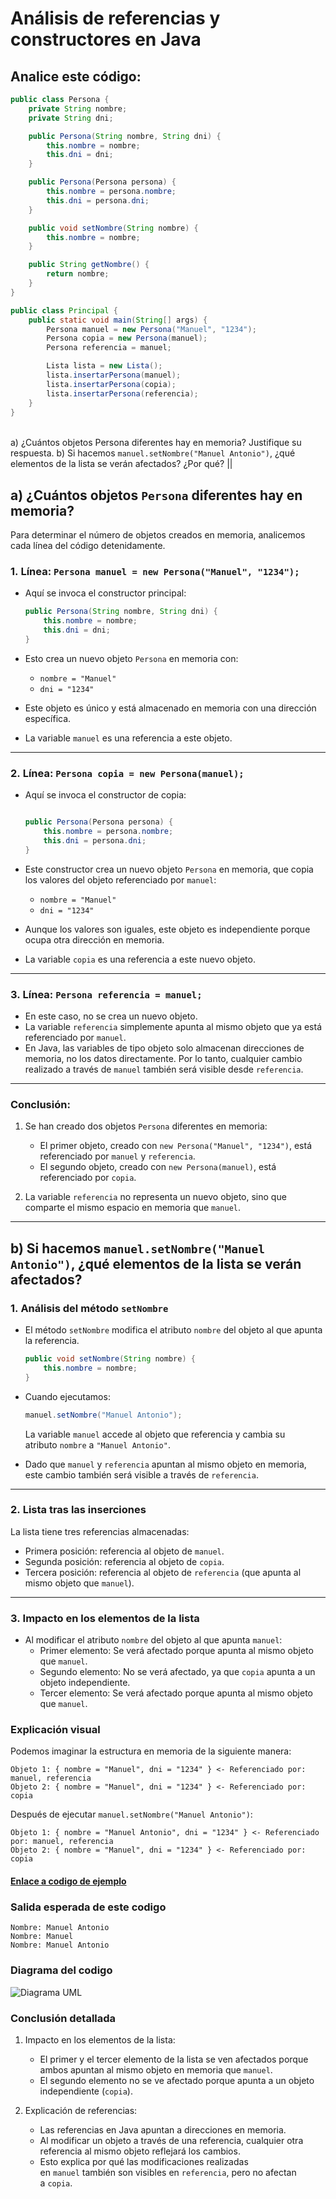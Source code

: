 # Análisis de referencias y constructores en Java

## Analice este código:

```java
public class Persona {
    private String nombre;
    private String dni;

    public Persona(String nombre, String dni) {
        this.nombre = nombre;
        this.dni = dni;
    }

    public Persona(Persona persona) {
        this.nombre = persona.nombre;
        this.dni = persona.dni;
    }

    public void setNombre(String nombre) {
        this.nombre = nombre;
    }

    public String getNombre() {
        return nombre;
    }
}

public class Principal {
    public static void main(String[] args) {
        Persona manuel = new Persona("Manuel", "1234");
        Persona copia = new Persona(manuel);
        Persona referencia = manuel;

        Lista lista = new Lista();
        lista.insertarPersona(manuel);
        lista.insertarPersona(copia);
        lista.insertarPersona(referencia);
    }
}
```
||
|-
a) ¿Cuántos objetos Persona diferentes hay en memoria? Justifique su respuesta.
b) Si hacemos `manuel.setNombre("Manuel Antonio")`, ¿qué elementos de la lista se verán afectados? ¿Por qué?
||

a) ¿Cuántos objetos `Persona` diferentes hay en memoria?
--------------------------------------------------------

Para determinar el número de objetos creados en memoria, analicemos cada línea del código detenidamente.

### 1\. Línea: `Persona manuel = new Persona("Manuel", "1234");`

-   Aquí se invoca el constructor principal:

    ```java
    public Persona(String nombre, String dni) {
        this.nombre = nombre;
        this.dni = dni;
    }
    ```
-   Esto crea un nuevo objeto `Persona` en memoria con:
    -   `nombre = "Manuel"`
    -   `dni = "1234"`
-   Este objeto es único y está almacenado en memoria con una dirección específica.
-   La variable `manuel` es una referencia a este objeto.

* * * * *

### 2\. Línea: `Persona copia = new Persona(manuel);`

-   Aquí se invoca el constructor de copia:

    ```java

    public Persona(Persona persona) {
        this.nombre = persona.nombre;
        this.dni = persona.dni;
    }
    ```
-   Este constructor crea un nuevo objeto `Persona` en memoria, que copia los valores del objeto referenciado por `manuel`:
    -   `nombre = "Manuel"`
    -   `dni = "1234"`
-   Aunque los valores son iguales, este objeto es independiente porque ocupa otra dirección en memoria.
-   La variable `copia` es una referencia a este nuevo objeto.

* * * * *

### 3\. Línea: `Persona referencia = manuel;`

-   En este caso, no se crea un nuevo objeto.
-   La variable `referencia` simplemente apunta al mismo objeto que ya está referenciado por `manuel`.
-   En Java, las variables de tipo objeto solo almacenan direcciones de memoria, no los datos directamente. Por lo tanto, cualquier cambio realizado a través de `manuel` también será visible desde `referencia`.

* * * * *

### Conclusión:

1.  Se han creado dos objetos `Persona` diferentes en memoria:

    -   El primer objeto, creado con `new Persona("Manuel", "1234")`, está referenciado por `manuel` y `referencia`.
    -   El segundo objeto, creado con `new Persona(manuel)`, está referenciado por `copia`.
2.  La variable `referencia` no representa un nuevo objeto, sino que comparte el mismo espacio en memoria que `manuel`.

* * * * *

b) Si hacemos `manuel.setNombre("Manuel Antonio")`, ¿qué elementos de la lista se verán afectados?
--------------------------------------------------------------------------------------------------

### 1\. Análisis del método `setNombre`

-   El método `setNombre` modifica el atributo `nombre` del objeto al que apunta la referencia.

    ```java
    public void setNombre(String nombre) {
        this.nombre = nombre;
    }
    ```
-   Cuando ejecutamos:
    ```java
    manuel.setNombre("Manuel Antonio");
    ```
    La variable `manuel` accede al objeto que referencia y cambia su atributo `nombre` a `"Manuel Antonio"`.
-   Dado que `manuel` y `referencia` apuntan al mismo objeto en memoria, este cambio también será visible a través de `referencia`.

* * * * *

### 2\. Lista tras las inserciones

La lista tiene tres referencias almacenadas:

-   Primera posición: referencia al objeto de `manuel`.
-   Segunda posición: referencia al objeto de `copia`.
-   Tercera posición: referencia al objeto de `referencia` (que apunta al mismo objeto que `manuel`).

* * * * *

### 3\. Impacto en los elementos de la lista

-   Al modificar el atributo `nombre` del objeto al que apunta `manuel`:
    -   Primer elemento: Se verá afectado porque apunta al mismo objeto que `manuel`.
    -   Segundo elemento: No se verá afectado, ya que `copia` apunta a un objeto independiente.
    -   Tercer elemento: Se verá afectado porque apunta al mismo objeto que `manuel`.

### Explicación visual

Podemos imaginar la estructura en memoria de la siguiente manera:

```
Objeto 1: { nombre = "Manuel", dni = "1234" } <- Referenciado por: manuel, referencia
Objeto 2: { nombre = "Manuel", dni = "1234" } <- Referenciado por: copia
```
Después de ejecutar `manuel.setNombre("Manuel Antonio")`:
```
Objeto 1: { nombre = "Manuel Antonio", dni = "1234" } <- Referenciado por: manuel, referencia
Objeto 2: { nombre = "Manuel", dni = "1234" } <- Referenciado por: copia
```
#### [Enlace a codigo de ejemplo](./src/Lista.java)

### Salida esperada de este codigo
```
Nombre: Manuel Antonio
Nombre: Manuel
Nombre: Manuel Antonio
```

### Diagrama del codigo
![Diagrama UML](./Diagrama/Diagrama.svg)

### Conclusión detallada

1.  Impacto en los elementos de la lista:

    -   El primer y el tercer elemento de la lista se ven afectados porque ambos apuntan al mismo objeto en memoria que `manuel`.
    -   El segundo elemento no se ve afectado porque apunta a un objeto independiente (`copia`).
2.  Explicación de referencias:

    -   Las referencias en Java apuntan a direcciones en memoria.
    -   Al modificar un objeto a través de una referencia, cualquier otra referencia al mismo objeto reflejará los cambios.
    -   Esto explica por qué las modificaciones realizadas en `manuel` también son visibles en `referencia`, pero no afectan a `copia`.